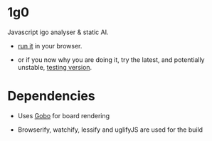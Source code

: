 # 1g0

Javascript igo analyser & static AI.

- [run it](https://ig0.herokuapp.com/) in your browser.

- or if you now why you are doing it, try the latest, and potentially unstable, [testing version](https://ig0.herokuapp.com/?test=1).

Dependencies
============

- Uses [Gobo](https://github.com/kubicle/gobo) for board rendering

- Browserify, watchify, lessify and uglifyJS are used for the build
